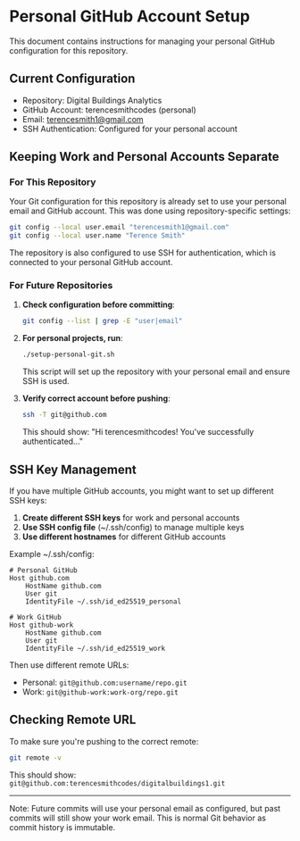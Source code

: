 # Personal GitHub Account Setup

This document contains instructions for managing your personal GitHub configuration for this repository.

## Current Configuration

- Repository: Digital Buildings Analytics
- GitHub Account: terencesmithcodes (personal)
- Email: terencesmith1@gmail.com
- SSH Authentication: Configured for your personal account

## Keeping Work and Personal Accounts Separate

### For This Repository

Your Git configuration for this repository is already set to use your personal email and GitHub account. This was done using repository-specific settings:

```bash
git config --local user.email "terencesmith1@gmail.com"
git config --local user.name "Terence Smith"
```

The repository is also configured to use SSH for authentication, which is connected to your personal GitHub account.

### For Future Repositories

1. **Check configuration before committing**:
   ```bash
   git config --list | grep -E "user|email"
   ```

2. **For personal projects, run**:
   ```bash
   ./setup-personal-git.sh
   ```
   This script will set up the repository with your personal email and ensure SSH is used.

3. **Verify correct account before pushing**:
   ```bash
   ssh -T git@github.com
   ```
   This should show: "Hi terencesmithcodes! You've successfully authenticated..."

## SSH Key Management

If you have multiple GitHub accounts, you might want to set up different SSH keys:

1. **Create different SSH keys** for work and personal accounts
2. **Use SSH config file** (~/.ssh/config) to manage multiple keys
3. **Use different hostnames** for different GitHub accounts

Example ~/.ssh/config:
```
# Personal GitHub
Host github.com
    HostName github.com
    User git
    IdentityFile ~/.ssh/id_ed25519_personal

# Work GitHub
Host github-work
    HostName github.com
    User git
    IdentityFile ~/.ssh/id_ed25519_work
```

Then use different remote URLs:
- Personal: `git@github.com:username/repo.git`
- Work: `git@github-work:work-org/repo.git`

## Checking Remote URL

To make sure you're pushing to the correct remote:

```bash
git remote -v
```

This should show: `git@github.com:terencesmithcodes/digitalbuildings1.git`

---

Note: Future commits will use your personal email as configured, but past commits will still show your work email. This is normal Git behavior as commit history is immutable.